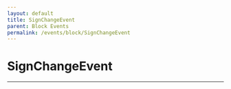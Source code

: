 ```yaml
---
layout: default
title: SignChangeEvent
parent: Block Events
permalink: /events/block/SignChangeEvent
---
```


# SignChangeEvent

---
